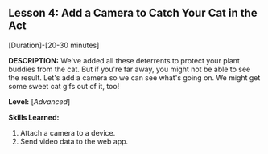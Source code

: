 ## Lesson 4: Add a Camera to Catch Your Cat in the Act
[Duration]-[20-30 minutes]

**DESCRIPTION:** We've added all these deterrents to protect your plant
buddies from the cat. But if you're far away, you might not be able to
see the result. Let's add a camera so we can see what's going on. We
might get some sweet cat gifs out of it, too!

**Level:** [*Advanced*]

**Skills Learned:**
1. Attach a camera to a device.
2. Send video data to the web app.

